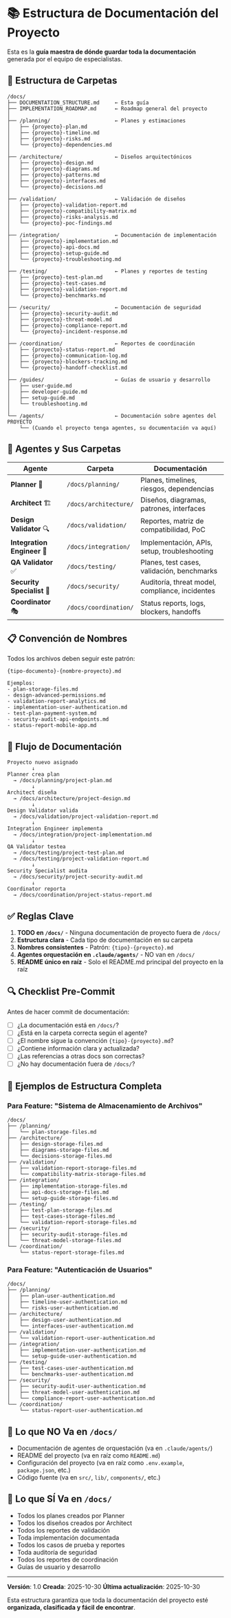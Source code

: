 # 📚 Estructura de Documentación del Proyecto

Esta es la **guía maestra de dónde guardar toda la documentación** generada por el equipo de especialistas.

## 📁 Estructura de Carpetas

```
/docs/
├── DOCUMENTATION_STRUCTURE.md     ← Esta guía
├── IMPLEMENTATION_ROADMAP.md      ← Roadmap general del proyecto
│
├── /planning/                     ← Planes y estimaciones
│   ├── {proyecto}-plan.md
│   ├── {proyecto}-timeline.md
│   ├── {proyecto}-risks.md
│   └── {proyecto}-dependencies.md
│
├── /architecture/                 ← Diseños arquitectónicos
│   ├── {proyecto}-design.md
│   ├── {proyecto}-diagrams.md
│   ├── {proyecto}-patterns.md
│   ├── {proyecto}-interfaces.md
│   └── {proyecto}-decisions.md
│
├── /validation/                   ← Validación de diseños
│   ├── {proyecto}-validation-report.md
│   ├── {proyecto}-compatibility-matrix.md
│   ├── {proyecto}-risks-analysis.md
│   └── {proyecto}-poc-findings.md
│
├── /integration/                  ← Documentación de implementación
│   ├── {proyecto}-implementation.md
│   ├── {proyecto}-api-docs.md
│   ├── {proyecto}-setup-guide.md
│   └── {proyecto}-troubleshooting.md
│
├── /testing/                      ← Planes y reportes de testing
│   ├── {proyecto}-test-plan.md
│   ├── {proyecto}-test-cases.md
│   ├── {proyecto}-validation-report.md
│   └── {proyecto}-benchmarks.md
│
├── /security/                     ← Documentación de seguridad
│   ├── {proyecto}-security-audit.md
│   ├── {proyecto}-threat-model.md
│   ├── {proyecto}-compliance-report.md
│   └── {proyecto}-incident-response.md
│
├── /coordination/                 ← Reportes de coordinación
│   ├── {proyecto}-status-report.md
│   ├── {proyecto}-communication-log.md
│   ├── {proyecto}-blockers-tracking.md
│   └── {proyecto}-handoff-checklist.md
│
├── /guides/                       ← Guías de usuario y desarrollo
│   ├── user-guide.md
│   ├── developer-guide.md
│   ├── setup-guide.md
│   └── troubleshooting.md
│
└── /agents/                       ← Documentación sobre agentes del PROYECTO
    └── (Cuando el proyecto tenga agentes, su documentación va aquí)
```

## 🎯 Agentes y Sus Carpetas

| Agente | Carpeta | Documentación |
|--------|---------|--------------|
| **Planner** 🎯 | `/docs/planning/` | Planes, timelines, riesgos, dependencias |
| **Architect** 🏗️ | `/docs/architecture/` | Diseños, diagramas, patrones, interfaces |
| **Design Validator** 🔍 | `/docs/validation/` | Reportes, matriz de compatibilidad, PoC |
| **Integration Engineer** 🔧 | `/docs/integration/` | Implementación, APIs, setup, troubleshooting |
| **QA Validator** ✅ | `/docs/testing/` | Planes, test cases, validación, benchmarks |
| **Security Specialist** 🔐 | `/docs/security/` | Auditoría, threat model, compliance, incidentes |
| **Coordinator** 🎭 | `/docs/coordination/` | Status reports, logs, blockers, handoffs |

## 📋 Convención de Nombres

Todos los archivos deben seguir este patrón:

```
{tipo-documento}-{nombre-proyecto}.md

Ejemplos:
- plan-storage-files.md
- design-advanced-permissions.md
- validation-report-analytics.md
- implementation-user-authentication.md
- test-plan-payment-system.md
- security-audit-api-endpoints.md
- status-report-mobile-app.md
```

## 🚀 Flujo de Documentación

```
Proyecto nuevo asignado
        ↓
Planner crea plan
  → /docs/planning/project-plan.md
        ↓
Architect diseña
  → /docs/architecture/project-design.md
        ↓
Design Validator valida
  → /docs/validation/project-validation-report.md
        ↓
Integration Engineer implementa
  → /docs/integration/project-implementation.md
        ↓
QA Validator testea
  → /docs/testing/project-test-plan.md
  → /docs/testing/project-validation-report.md
        ↓
Security Specialist audita
  → /docs/security/project-security-audit.md
        ↓
Coordinator reporta
  → /docs/coordination/project-status-report.md
```

## ✅ Reglas Clave

1. **TODO en `/docs/`** - Ninguna documentación de proyecto fuera de `/docs/`
2. **Estructura clara** - Cada tipo de documentación en su carpeta
3. **Nombres consistentes** - Patrón: `{tipo}-{proyecto}.md`
4. **Agentes orquestación en `.claude/agents/`** - NO van en `/docs/`
5. **README único en raíz** - Solo el README.md principal del proyecto en la raíz

## 🔍 Checklist Pre-Commit

Antes de hacer commit de documentación:

- [ ] ¿La documentación está en `/docs/`?
- [ ] ¿Está en la carpeta correcta según el agente?
- [ ] ¿El nombre sigue la convención `{tipo}-{proyecto}.md`?
- [ ] ¿Contiene información clara y actualizada?
- [ ] ¿Las referencias a otras docs son correctas?
- [ ] ¿No hay documentación fuera de `/docs/`?

## 📝 Ejemplos de Estructura Completa

### Para Feature: "Sistema de Almacenamiento de Archivos"

```
/docs/
├── /planning/
│   └── plan-storage-files.md
├── /architecture/
│   ├── design-storage-files.md
│   ├── diagrams-storage-files.md
│   └── decisions-storage-files.md
├── /validation/
│   ├── validation-report-storage-files.md
│   └── compatibility-matrix-storage-files.md
├── /integration/
│   ├── implementation-storage-files.md
│   ├── api-docs-storage-files.md
│   └── setup-guide-storage-files.md
├── /testing/
│   ├── test-plan-storage-files.md
│   ├── test-cases-storage-files.md
│   └── validation-report-storage-files.md
├── /security/
│   ├── security-audit-storage-files.md
│   └── threat-model-storage-files.md
└── /coordination/
    └── status-report-storage-files.md
```

### Para Feature: "Autenticación de Usuarios"

```
/docs/
├── /planning/
│   ├── plan-user-authentication.md
│   ├── timeline-user-authentication.md
│   └── risks-user-authentication.md
├── /architecture/
│   ├── design-user-authentication.md
│   └── interfaces-user-authentication.md
├── /validation/
│   └── validation-report-user-authentication.md
├── /integration/
│   ├── implementation-user-authentication.md
│   └── setup-guide-user-authentication.md
├── /testing/
│   ├── test-cases-user-authentication.md
│   └── benchmarks-user-authentication.md
├── /security/
│   ├── security-audit-user-authentication.md
│   ├── threat-model-user-authentication.md
│   └── compliance-report-user-authentication.md
└── /coordination/
    └── status-report-user-authentication.md
```

## 🚫 Lo que NO Va en `/docs/`

- Documentación de agentes de orquestación (va en `.claude/agents/`)
- README del proyecto (va en raíz como `README.md`)
- Configuración del proyecto (va en raíz como `.env.example`, `package.json`, etc.)
- Código fuente (va en `src/`, `lib/`, `components/`, etc.)

## 🚫 Lo que SÍ Va en `/docs/`

- Todos los planes creados por Planner
- Todos los diseños creados por Architect
- Todos los reportes de validación
- Toda implementación documentada
- Todos los casos de prueba y reportes
- Toda auditoría de seguridad
- Todos los reportes de coordinación
- Guías de usuario y desarrollo

---

**Versión**: 1.0
**Creada**: 2025-10-30
**Última actualización**: 2025-10-30

Esta estructura garantiza que toda la documentación del proyecto esté **organizada, clasificada y fácil de encontrar**.
